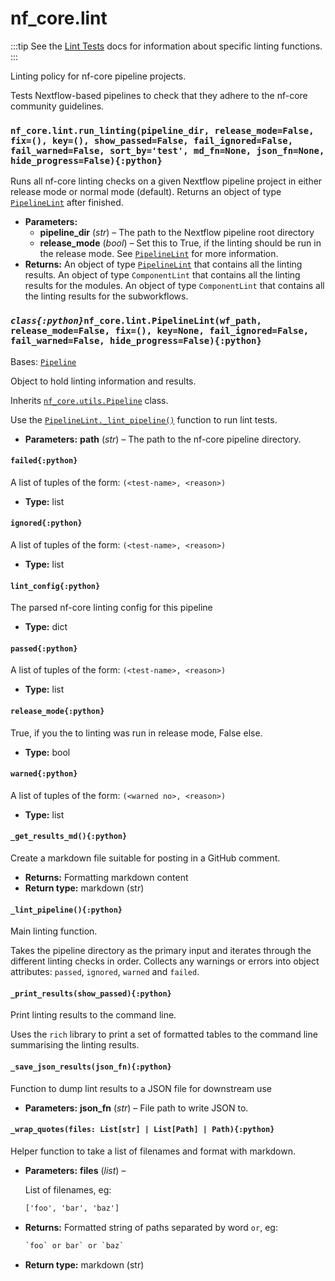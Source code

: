 # nf_core.lint

:::tip
See the [Lint Tests](../pipeline_lint_tests/index) docs for information about specific linting functions.
:::

<a id="module-nf_core.lint"></a>

Linting policy for nf-core pipeline projects.

Tests Nextflow-based pipelines to check that they adhere to
the nf-core community guidelines.

### `nf_core.lint.run_linting(pipeline_dir, release_mode=False, fix=(), key=(), show_passed=False, fail_ignored=False, fail_warned=False, sort_by='test', md_fn=None, json_fn=None, hide_progress=False){:python}`

Runs all nf-core linting checks on a given Nextflow pipeline project
in either release mode or normal mode (default). Returns an object
of type [`PipelineLint`](#nf_core.lint.PipelineLint) after finished.

- **Parameters:**
  - **pipeline_dir** (_str_) – The path to the Nextflow pipeline root directory
  - **release_mode** (_bool_) – Set this to True, if the linting should be run in the release mode.
    See [`PipelineLint`](#nf_core.lint.PipelineLint) for more information.
- **Returns:**
  An object of type [`PipelineLint`](#nf_core.lint.PipelineLint) that contains all the linting results.
  An object of type `ComponentLint` that contains all the linting results for the modules.
  An object of type `ComponentLint` that contains all the linting results for the subworkflows.

### _`class{:python}`_`nf_core.lint.PipelineLint(wf_path, release_mode=False, fix=(), key=None, fail_ignored=False, fail_warned=False, hide_progress=False){:python}`

Bases: [`Pipeline`](utils#nf_core.utils.Pipeline)

Object to hold linting information and results.

Inherits [`nf_core.utils.Pipeline`](utils#nf_core.utils.Pipeline) class.

Use the [`PipelineLint._lint_pipeline()`](#nf_core.lint.PipelineLint._lint_pipeline) function to run lint tests.

- **Parameters:**
  **path** (_str_) – The path to the nf-core pipeline directory.

#### `failed{:python}`

A list of tuples of the form: `(<test-name>, <reason>)`

- **Type:**
  list

#### `ignored{:python}`

A list of tuples of the form: `(<test-name>, <reason>)`

- **Type:**
  list

#### `lint_config{:python}`

The parsed nf-core linting config for this pipeline

- **Type:**
  dict

#### `passed{:python}`

A list of tuples of the form: `(<test-name>, <reason>)`

- **Type:**
  list

#### `release_mode{:python}`

True, if you the to linting was run in release mode, False else.

- **Type:**
  bool

#### `warned{:python}`

A list of tuples of the form: `(<warned no>, <reason>)`

- **Type:**
  list

#### `_get_results_md(){:python}`

Create a markdown file suitable for posting in a GitHub comment.

- **Returns:**
  Formatting markdown content
- **Return type:**
  markdown (str)

#### `_lint_pipeline(){:python}`

Main linting function.

Takes the pipeline directory as the primary input and iterates through
the different linting checks in order. Collects any warnings or errors
into object attributes: `passed`, `ignored`, `warned` and `failed`.

#### `_print_results(show_passed){:python}`

Print linting results to the command line.

Uses the `rich` library to print a set of formatted tables to the command line
summarising the linting results.

#### `_save_json_results(json_fn){:python}`

Function to dump lint results to a JSON file for downstream use

- **Parameters:**
  **json_fn** (_str_) – File path to write JSON to.

#### `_wrap_quotes(files: List[str] | List[Path] | Path){:python}`

Helper function to take a list of filenames and format with markdown.

- **Parameters:**
  **files** (_list_) –

  List of filenames, eg:

  ```default
  ['foo', 'bar', 'baz']
  ```

- **Returns:**
  Formatted string of paths separated by word `or`, eg:

  ```default
  `foo` or bar` or `baz`
  ```

- **Return type:**
  markdown (str)
